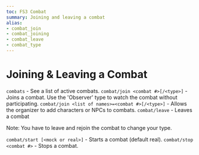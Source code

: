 ```yaml
---
toc: FS3 Combat
summary: Joining and leaving a combat
alias:
- combat_join
- combat_joining
- combat_leave
- combat_type
---
```

# Joining & Leaving a Combat

`combats` - See a list of active combats.
`combat/join <combat #>[/<type>]` - Joins a combat. Use the 'Observer' type to watch the combat without participating.
`combat/join <list of names>=<combat #>[/<type>]` - Allows the organizer to add characters or NPCs to combats.
`combat/leave` - Leaves a combat

Note: You have to leave and rejoin the combat to change your type.

`combat/start [<mock or real>]` - Starts a combat (default real).
`combat/stop <combat #>` - Stops a combat.
